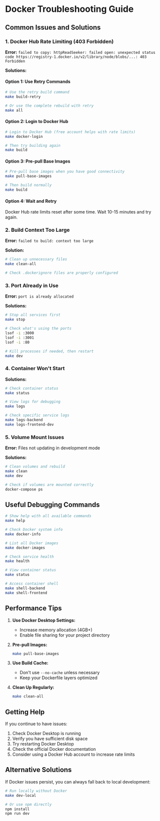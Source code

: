 # Docker Troubleshooting Guide

## Common Issues and Solutions

### 1. Docker Hub Rate Limiting (403 Forbidden)

**Error:** `failed to copy: httpReadSeeker: failed open: unexpected status code https://registry-1.docker.io/v2/library/node/blobs/...: 403 Forbidden`

**Solutions:**

#### Option 1: Use Retry Commands
```bash
# Use the retry build command
make build-retry

# Or use the complete rebuild with retry
make all
```

#### Option 2: Login to Docker Hub
```bash
# Login to Docker Hub (free account helps with rate limits)
make docker-login

# Then try building again
make build
```

#### Option 3: Pre-pull Base Images
```bash
# Pre-pull base images when you have good connectivity
make pull-base-images

# Then build normally
make build
```

#### Option 4: Wait and Retry
Docker Hub rate limits reset after some time. Wait 10-15 minutes and try again.

### 2. Build Context Too Large

**Error:** `failed to build: context too large`

**Solution:**
```bash
# Clean up unnecessary files
make clean-all

# Check .dockerignore files are properly configured
```

### 3. Port Already in Use

**Error:** `port is already allocated`

**Solutions:**
```bash
# Stop all services first
make stop

# Check what's using the ports
lsof -i :3000
lsof -i :3001
lsof -i :80

# Kill processes if needed, then restart
make dev
```

### 4. Container Won't Start

**Solutions:**
```bash
# Check container status
make status

# View logs for debugging
make logs

# Check specific service logs
make logs-backend
make logs-frontend-dev
```

### 5. Volume Mount Issues

**Error:** Files not updating in development mode

**Solutions:**
```bash
# Clean volumes and rebuild
make clean
make dev

# Check if volumes are mounted correctly
docker-compose ps
```

## Useful Debugging Commands

```bash
# Show help with all available commands
make help

# Check Docker system info
make docker-info

# List all Docker images
make docker-images

# Check service health
make health

# View container status
make status

# Access container shell
make shell-backend
make shell-frontend
```

## Performance Tips

1. **Use Docker Desktop Settings:**
   - Increase memory allocation (4GB+)
   - Enable file sharing for your project directory

2. **Pre-pull Images:**
   ```bash
   make pull-base-images
   ```

3. **Use Build Cache:**
   - Don't use `--no-cache` unless necessary
   - Keep your Dockerfile layers optimized

4. **Clean Up Regularly:**
   ```bash
   make clean-all
   ```

## Getting Help

If you continue to have issues:

1. Check Docker Desktop is running
2. Verify you have sufficient disk space
3. Try restarting Docker Desktop
4. Check the official Docker documentation
5. Consider using a Docker Hub account to increase rate limits

## Alternative Solutions

If Docker issues persist, you can always fall back to local development:

```bash
# Run locally without Docker
make dev-local

# Or use npm directly
npm install
npm run dev
```
